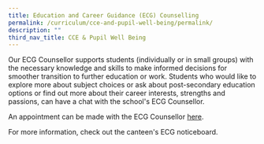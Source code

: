```yaml
---
title: Education and Career Guidance (ECG) Counselling
permalink: /curriculum/cce-and-pupil-well-being/permalink/
description: ""
third_nav_title: CCE & Pupil Well Being
---
```

Our ECG Counsellor supports students (individually or in small groups) with the necessary knowledge and skills to make informed decisions for smoother transition to further education or work. Students who would like to explore more about subject choices or ask about post-secondary education options or find out more about their career interests, strengths and passions, can have a chat with the school's ECG Counsellor.

An appointment can be made with the ECG Counsellor [here](https://go.gov.sg/ecgcamkss).

For more information, check out the canteen's ECG noticeboard.

<h5 style="color:black" align="center">
</h5>

